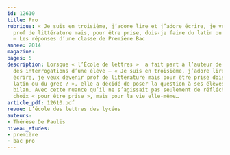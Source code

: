 ```yaml
---
id: 12610
title: Pro
rubrique: « Je suis en troisième, j’adore lire et j’adore écrire, je veux devenir
  prof de littérature mais, pour être prise, dois-je faire du latin ou du grec ? »
  – Les réponses d’une classe de Première Bac
annee: 2014
magazine: 
pages: 5
description: Lorsque « l’École de lettres »  a fait part à l’auteur de l’article
  des interrogations d’une élève – « Je suis en troisième, j’adore lire et j’adore
  écrire, je veux devenir prof de littérature mais pour être prise dois-je faire du
  latin ou du grec ? », elle a décidé de poser la question à ses élèves en guise de
  bilan. Avec cette nuance qu’il ne s’agissait pas seulement de réfléchir au meilleur
  choix « pour être prise », mais pour la vie elle-même…
article_pdf: 12610.pdf
revue: L’école des lettres des lycées
auteurs:
- Thérèse De Paulis
niveau_etudes:
- première
- bac pro
---
```

